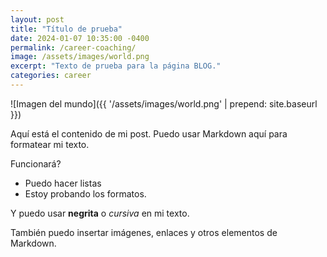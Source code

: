 ```yaml
---
layout: post
title: "Título de prueba"
date: 2024-01-07 10:35:00 -0400
permalink: /career-coaching/
image: /assets/images/world.png
excerpt: "Texto de prueba para la página BLOG."
categories: career
---
```


![Imagen del mundo]({{ '/assets/images/world.png' | prepend: site.baseurl }})<br>

Aquí está el contenido de mi post. Puedo usar Markdown aquí para formatear mi texto.

Funcionará?

- Puedo hacer listas
- Estoy probando los formatos.

Y puedo usar **negrita** o *cursiva* en mi texto.  

También puedo insertar imágenes, enlaces y otros elementos de Markdown.
